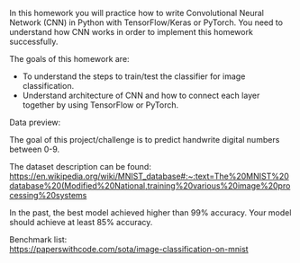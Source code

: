 In this homework you will practice how to write Convolutional Neural Network (CNN) in Python with TensorFlow/Keras or PyTorch. You need to understand how CNN works in order to implement this homework successfully.  

The goals of this homework are:  
- To understand the steps to train/test the classifier for image classification.
- Understand architecture of CNN and how to connect each layer together by using TensorFlow or PyTorch.
  
Data preview:  

The goal of this project/challenge is to predict handwrite digital numbers between 0-9.  

The dataset description can be found:  
https://en.wikipedia.org/wiki/MNIST_database#:~:text=The%20MNIST%20database%20(Modified%20National,training%20various%20image%20processing%20systems  

In the past, the best model achieved higher than 99% accuracy. Your model should achieve at least 85% accuracy.  

Benchmark list:  
https://paperswithcode.com/sota/image-classification-on-mnist


